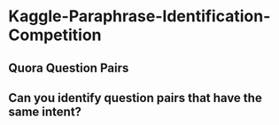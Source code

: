# Kaggle-Paraphrase-Identification-Competition

## Quora Question Pairs
## Can you identify question pairs that have the same intent?
